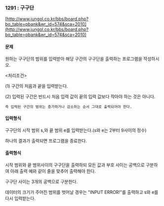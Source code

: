 ### 1291 : 구구단

[http://www.jungol.co.kr/bbs/board.php?bo_table=pbank&wr_id=574&sca=2010](http://www.jungol.co.kr/bbs/board.php?bo_table=pbank&wr_id=574&sca=2010)

#### 문제

원하는 구구단의 범위를 입력받아 해당 구간의 구구단을 출력하는 프로그램을 작성하시오.

<처리조건>

(1) 구간의 처음과 끝을 입력받는다. 

(2) 입력된 구간은 반드시 처음 입력 값이 끝의 입력 값보다 작아야 하는 것은 아니다.

    즉 입력된 구간의 범위는 증가하거나 감소하는 순서 그대로 출력되어야 한다.​ 

#### 입력형식

구구단의 시작 범위 s,와 끝 범위 e를 입력받는다.(s와 e는 2부터 9사이의 정수) 

하나의 결과가 출력되면 프로그램을 종료한다.

#### 출력형식

시작 범위와 끝 범위사이의 구구단을 출력하되 모든 값과 부호 사이는 공백으로 구분하여 아래 출력 예와 같이 줄을 맞추어 출력해야 한다.

구구단 사이는 3개의 공백으로 구분한다. 

데이터의 크기가 주어진 범위를 벗어날 경우는 "INPUT ERROR!"를 출력하고 s와 e를 다시 입력받는다.